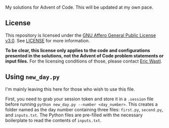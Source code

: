 [license]: https://github.com/HitchedSyringe/aoc/blob/main/LICENSE

My solutions for Advent of Code. This will be updated at my own pace.

## License

This repository is licensed under the [GNU Affero General Public License v3.0](https://www.gnu.org/licenses/agpl-3.0.en.html). See [LICENSE][license] for more information.

**To be clear, this license only applies to the code and configurations presented in the solutions, not the Advent of Code problem statements or input files.** For the licensing conditions of those, please contact [Eric Wastl](https://adventofcode.com/about).

## Using `new_day.py`

I'm mainly leaving this here for those who wish to use this file.

First, you need to grab your session token and store it in a `.session` file before running `python new_day.py --number <day_number>`. This creates a folder named as the day number containing three files: `first.py`, `second.py`, and `inputs.txt`. The Python files are pre-filled with the necessary boilerplate to read the contents of `inputs.txt`.
